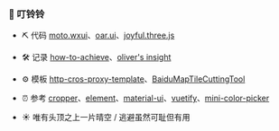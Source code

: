 ### 🔔 叮铃铃

- ⛏️ 代码 [moto.wxui](https://github.com/angxuejian/moto.wxui)、[oar.ui](https://github.com/angxuejian/oar.ui)、[joyful.three.js](https://github.com/angxuejian/joyful.three.js)

- 🛠️ 记录 [how-to-achieve](https://github.com/angxuejian/how-to-achieve)、[oliver's insight](https://github.com/angxuejian/the-insight-of-oliver)

- ⚙️ 模板 [http-cros-proxy-template](https://github.com/angxuejian/http-cros-proxy-template)、[BaiduMapTileCuttingTool](https://github.com/angxuejian/BaiduMapTileCuttingTool)

- ⏰ 参考 [cropper](https://github.com/angxuejian/cropper)、[element](https://github.com/angxuejian/element)、[material-ui](https://github.com/angxuejian/material-ui)、[vuetify](https://github.com/angxuejian/vuetify)、[mini-color-picker](https://github.com/MakerGYT/mini-color-picker)


- ☀️ 唯有头顶之上一片晴空 / 逃避虽然可耻但有用

<!-- 
[moto.js](https://github.com/angxuejian/moto.js)
[front-end.basics](https://github.com/angxuejian/front-end.basics)
[book](https://github.com/angxuejian/book)
 -->
